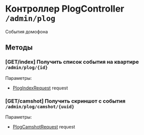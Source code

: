 # Контроллер PlogController `/admin/plog`

События домофона

## Методы

### [GET/index] Получить список события на квартире `/admin/plog/{id}`

Параметры: 

- [PlogIndexRequest](../OBJECT.md#PlogIndexRequest) request

### [GET/camshot] Получить скриншот с события `/admin/plog/camshot/{uuid}`

Параметры: 

- [PlogCamshotRequest](../OBJECT.md#PlogCamshotRequest) request
